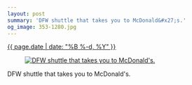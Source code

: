 ```yaml
---
layout: post
summary: 'DFW shuttle that takes you to McDonald&#x27;s.'
og_image: 353-1280.jpg
---
```


<div class="post">
 <time>
  <a href="/353">
   {{ page.date | date: "%B %-d, %Y" }}
  </a>
 </time>
 <a href="/353">
  <figure data-taken="8/13/2014">
   <img alt="DFW shuttle that takes you to McDonald's." sizes="(min-width: 700px) 50vw, calc(100vw - 2rem)" src="{{ site.assets_url }}/353-640.jpg" srcset="{{ site.assets_url }}/353-1280.jpg 1280w, {{ site.assets_url }}/353-960.jpg 960w, {{ site.assets_url }}/353-640.jpg 640w, {{ site.assets_url }}/353-320.jpg 320w"/>
  </figure>
 </a>
 <span>
  DFW shuttle that takes you to McDonald's.
 </span>
</div>

